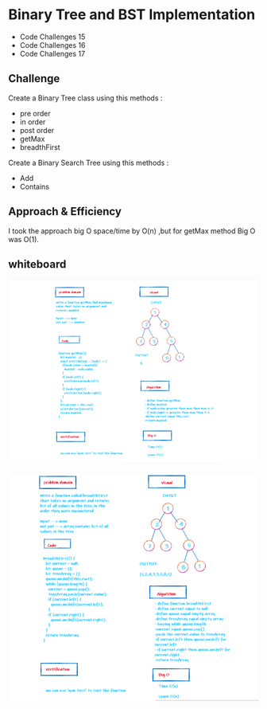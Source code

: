 # Binary Tree and BST Implementation

+ Code Challenges 15
+ Code Challenges 16
+ Code Challenges 17


## Challenge

Create a Binary Tree class using this methods : 
- pre order
- in order
- post order 
- getMax 
- breadthFirst 

Create a Binary Search Tree using this methods :
- Add
- Contains


## Approach & Efficiency

I took the approach big O space/time by O(n) ,but for getMax method Big O was O(1).

## whiteboard

![](./tree.png)

![](./tree2.png)
